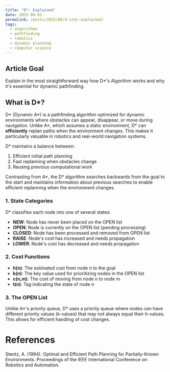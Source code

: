 ```yaml
---
title: 'D*: Explained'
date: 2025-08-01
permalink: /posts/2025/08/d-star-explained/
tags:
  - algorithms
  - pathfinding
  - robotics
  - dynamic planning
  - computer science
---
```


## Article Goal
Explain in the most straightforward way how D*'s Algorithm works and why it's essential for dynamic pathfinding.

## What is D*?

D* (Dynamic A*) is a pathfinding algorithm optimized for dynamic environments where obstacles can appear, disappear, or move during navigation. Unlike A*, which assumes a static environment, D* can **efficiently** replan paths when the environment changes. This makes it particularly valuable in robotics and real-world navigation systems.

D* maintains a balance between:

1. Efficient initial path planning
2. Fast replanning when obstacles change
3. Reusing previous computational work

Contrasting from A*, the D* algorithm searches backwards from the goal to the start and maintains information about previous searches to enable efficient replanning when the environment changes.

### 1. State Categories

D* classifies each node into one of several states:

- **NEW**: Node has never been placed on the OPEN list
- **OPEN**: Node is currently on the OPEN list (pending processing)
- **CLOSED**: Node has been processed and removed from OPEN list
- **RAISE**: Node's cost has increased and needs propagation
- **LOWER**: Node's cost has decreased and needs propagation

### 2. Cost Functions

- **h(n)**: The estimated cost from node n to the goal
- **k(n)**: The key value used for prioritizing nodes in the OPEN list
- **c(n,m)**: The cost of moving from node n to node m
- **t(n)**: Tag indicating the state of node n

### 3. The OPEN List

Unlike A*'s priority queue, D* uses a priority queue where nodes can have different priority values (k-values) that may not always equal their h-values. This allows for efficient handling of cost changes.

# References

Stentz, A. (1994). Optimal and Efficient Path Planning for Partially-Known Environments. Proceedings of the IEEE International Conference on Robotics and Automation.
